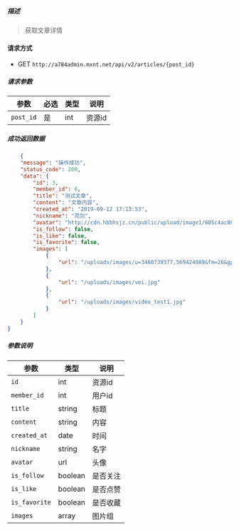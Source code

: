 ##### 描述

> 获取文章详情

####  请求方式 

- GET `http://a784admin.mxnt.net/api/v2/articles/{post_id}`

##### 请求参数

| 参数  | 必选 | 类型 | 说明  |
| ---   |  --- | ---  | ---   |
| `post_id` | 是  | int | 资源id | 

##### 成功返回数据

``` JSON 
    {
    "message": "操作成功",
    "status_code": 200,
    "data": {
        "id": 3,
        "member_id": 6,
        "title": "测试文章",
        "content": "文章内容",
        "created_at": "2019-09-12 17:13:53",
        "nickname": "亮剑",
        "avatar": "http://cdn.hbbhsjz.cn/public/upload/image1/605c4ac865d934b2e1b13794444cf9f2.png",
        "is_follow": false,
        "is_like": false,
        "is_favorite": false,
        "images": [
            {
                "url": "/uploads/images/u=3460739377,569424089&fm=26&gp=0.jpg"
            },
            {
                "url": "/uploads/images/vei.jpg"
            },
            {
                "url": "/uploads/images/video_test1.jpg"
            }
        ]
    }
}
```

##### 参数说明 

| 参数       | 类型 | 说明  |
| ---        | ---  | ---   |
| `id`  | int  | 资源id| 
| `member_id`  | int  | 用户id| 
|`title`|  string | 标题|
|`content`| string |内容 |
|`created_at`|  date | 时间|
|`nickname`| string |名字|
|`avatar`| url | 头像 |
|`is_follow`|  boolean | 是否关注 |
|`is_like`|  boolean  | 是否点赞|
|`is_favorite`|  boolean |是否收藏 |
|`images`|  array | 图片组|
